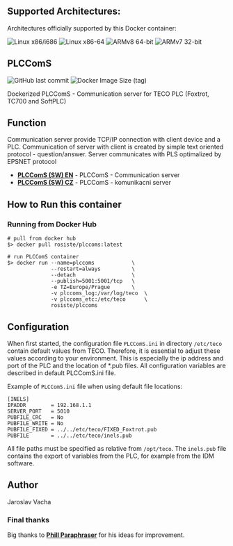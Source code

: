 ## Supported Architectures:

Architectures officially supported by this Docker container:

![Linux x86/i686](https://img.shields.io/badge/linux/386-yellowgreen)
![Linux x86-64](https://img.shields.io/badge/linux/amd64-yellowgreen)
![ARMv8 64-bit](https://img.shields.io/badge/linux/arm64-yellowgreen)
![ARMv7 32-bit](https://img.shields.io/badge/linux/arm/v7-yellowgreen)

## PLCComS
![GitHub last commit](https://img.shields.io/github/last-commit/rosiste/plccoms)
![Docker Image Size (tag)](https://img.shields.io/docker/image-size/rosiste/plccoms/latest)

Dockerized PLCComS - Communication server for TECO PLC (Foxtrot, TC700 and SoftPLC)

## Function
Communication server provide TCP/IP connection with client device and a PLC. Communication of server with client is created by simple text oriented protocol - question/answer. Server communicates with PLS optimalized by EPSNET protocol

- **[PLCComS (SW) EN](https://www.tecomat.com/download/software-and-firmware/plccoms/)** - PLCComS - Communication server
- **[PLCComS (SW) CZ](https://www.tecomat.cz/ke-stazeni/software/plccoms/)** - PLCComS - komunikacni server

## How to Run this container

### Running from Docker Hub

```
# pull from docker hub
$> docker pull rosiste/plccoms:latest

# run PLCComS container
$> docker run --name=plccoms            \
              --restart=always          \
              --detach                  \
              --publish=5001:5001/tcp   \
              -e TZ=Europe/Prague       \
              -v plccoms_log:/var/log/teco  \
              -v plccoms_etc:/etc/teco      \
              rosiste/plccoms

```
## Configuration
When first started, the configuration file `PLCComS.ini` in directory `/etc/teco` contain default values from TECO. Therefore, it is essential to adjust these values according to your environment. This is especially the ip address and port of the PLC and the location of *.pub files. All configuration variables are described in default PLCComS.ini file.

Example of `PLCComS.ini` file when using default file locations:
```
[INELS]
IPADDR        = 192.168.1.1
SERVER_PORT   = 5010
PUBFILE_CRC   = No
PUBFILE_WRITE = No
PUBFILE_FIXED = ../../etc/teco/FIXED_Foxtrot.pub
PUBFILE       = ../../etc/teco/inels.pub
```
All file paths must be specified as relative from `/opt/teco`. The `inels.pub` file contains the export of variables from the PLC, for example from the IDM software.

## Author

Jaroslav Vacha

### Final thanks
Big thanks to **[Phill Paraphraser](https://gist.github.com/Paraphraser)** for his ideas for improvement.